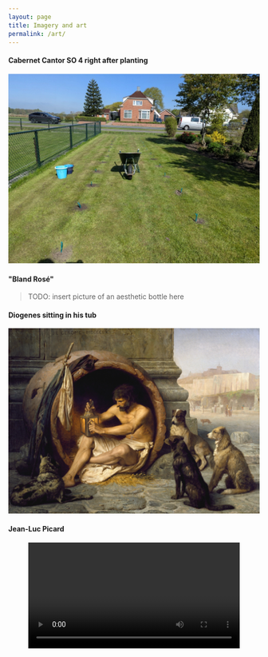 ```yaml
---
layout: page
title: Imagery and art
permalink: /art/
---
```


#### Cabernet Cantor SO 4 right after planting

![Vines right after planting](/images/vines_planted.webp "Vines right after planting")

#### "Bland Rosé"

> TODO: insert picture of an aesthetic bottle here

#### Diogenes sitting in his tub

![Diogenes sitting in his tub (Jean-Léon Gérôme, 1860)](/images/diogenes-sitting-in-his-tub.webp "Diogenes sitting in his bathtub")

#### Jean-Luc Picard

<figure>
<video width="100%" controls>
  <source src="/videos/picard-wisdom.mp4" type="video/mp4">
Your browser does not support the video tag.
</video>
</figure>
